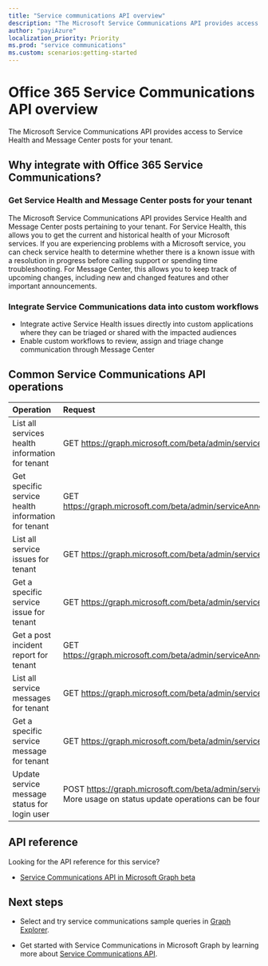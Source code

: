 ```yaml
---
title: "Service communications API overview"
description: "The Microsoft Service Communications API provides access to Service Health and Message Center posts for your tenant."
author: "payiAzure"
localization_priority: Priority
ms.prod: "service communications"
ms.custom: scenarios:getting-started
---
```


# Office 365 Service Communications API overview
The Microsoft Service Communications API provides access to Service Health and Message Center posts for your tenant.

## Why integrate with Office 365 Service Communications?

### Get Service Health and Message Center posts for your tenant
The Microsoft Service Communications API provides Service Health and Message Center posts pertaining to your tenant. For Service Health, this allows you to get the current and historical health of your Microsoft services. If you are experiencing problems with a Microsoft service, you can check service health to determine whether there is a known issue with a resolution in progress before calling support or spending time troubleshooting. For Message Center, this allows you to keep track of upcoming changes, including new and changed features and other important announcements.

### Integrate Service Communications data into custom workflows
* Integrate active Service Health issues directly into custom applications where they can be triaged or shared with the impacted audiences
* Enable custom workflows to review, assign and triage change communication through Message Center

## Common Service Communications API operations

|Operation|Request|
|:--------|:--|
| List all services health information for tenant | GET https://graph.microsoft.com/beta/admin/serviceAnnouncement/healthOverviews |
| Get specific service health information for tenant | GET https://graph.microsoft.com/beta/admin/serviceAnnouncement/healthOverviews/{serviceName} |
| List all service issues for tenant | GET https://graph.microsoft.com/beta/admin/serviceAnnouncement/issues |
| Get a specific service issue for tenant | GET https://graph.microsoft.com/beta/admin/serviceAnnouncement/issues/{issueId} |
| Get a post incident report for tenant | GET https://graph.microsoft.com/beta/admin/serviceAnnouncement/issues/{issueId}/incidentReport |
| List all service messages for tenant | GET https://graph.microsoft.com/beta/admin/serviceAnnouncement/messages |
| Get a specific service message for tenant | GET https://graph.microsoft.com/beta/admin/serviceAnnouncement/messages/{messageId} |
| Update service message status for login user | POST https://graph.microsoft.com/beta/admin/serviceAnnouncement/message/markRead <br> More usage on status update operations can be found [here](/graph/api/resources/serviceupdatemessage?view=graph-rest-beta)|


## API reference
Looking for the API reference for this service?

- [Service Communications API in Microsoft Graph beta](/graph/api/resources/serviceannouncement?view=graph-rest-beta)


## Next steps

- Select and try service communications sample queries in [Graph Explorer](https://developer.microsoft.com/graph/graph-explorer/?request=admin%2FserviceAnnouncement%2FhealthOverviews&version=beta).

- Get started with Service Communications in Microsoft Graph by learning more about [Service Communications API](/graph/api/resources/serviceannouncement?view=graph-rest-beta).